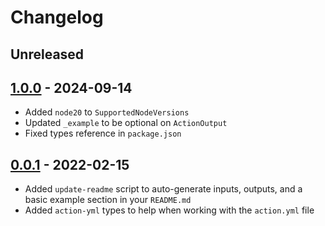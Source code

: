 # Changelog

## Unreleased

## [1.0.0](https://github.com/xt0rted/actions-toolkit/releases/compare/v0.0.1...v1.0.0) - 2024-09-14

- Added `node20` to `SupportedNodeVersions`
- Updated `_example` to be optional on `ActionOutput`
- Fixed types reference in `package.json`

## [0.0.1](https://github.com/xt0rted/actions-toolkit/releases/tag/v0.0.1) - 2022-02-15

- Added `update-readme` script to auto-generate inputs, outputs, and a basic example section in your `README.md`
- Added `action-yml` types to help when working with the `action.yml` file
